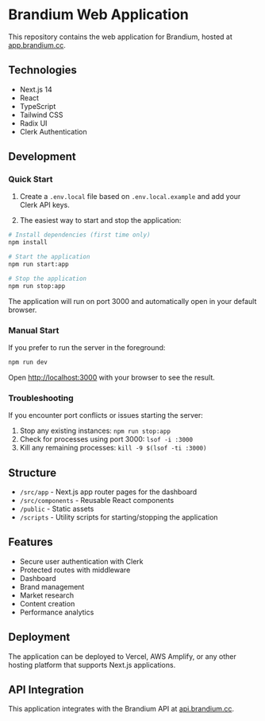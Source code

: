 # Brandium Web Application

This repository contains the web application for Brandium, hosted at [app.brandium.cc](https://app.brandium.cc).

## Technologies

- Next.js 14
- React
- TypeScript
- Tailwind CSS
- Radix UI
- Clerk Authentication

## Development

### Quick Start

1. Create a `.env.local` file based on `.env.local.example` and add your Clerk API keys.

2. The easiest way to start and stop the application:

```bash
# Install dependencies (first time only)
npm install

# Start the application
npm run start:app

# Stop the application
npm run stop:app
```

The application will run on port 3000 and automatically open in your default browser.

### Manual Start

If you prefer to run the server in the foreground:

```bash
npm run dev
```

Open [http://localhost:3000](http://localhost:3000) with your browser to see the result.

### Troubleshooting

If you encounter port conflicts or issues starting the server:

1. Stop any existing instances: `npm run stop:app`
2. Check for processes using port 3000: `lsof -i :3000`
3. Kill any remaining processes: `kill -9 $(lsof -ti :3000)`

## Structure

- `/src/app` - Next.js app router pages for the dashboard
- `/src/components` - Reusable React components
- `/public` - Static assets
- `/scripts` - Utility scripts for starting/stopping the application

## Features

- Secure user authentication with Clerk
- Protected routes with middleware
- Dashboard
- Brand management
- Market research
- Content creation
- Performance analytics

## Deployment

The application can be deployed to Vercel, AWS Amplify, or any other hosting platform that supports Next.js applications.

## API Integration

This application integrates with the Brandium API at [api.brandium.cc](https://api.brandium.cc).